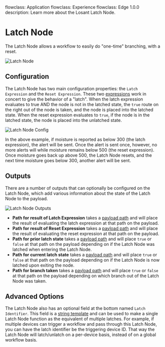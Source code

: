 flowclass: Application
flowclass: Experience
flowclass: Edge 1.0.0
description: Learn more about the Losant Latch Node.

# Latch Node

The Latch Node allows a workflow to easily do "one-time" branching, with a reset.

![Latch Node](/images/workflows/logic/latch-node.png "Latch Node")

## Configuration

The Latch Node has two main configuration properties: the `Latch Expression` and the `Reset Expression`. These two [expressions](/workflows/accessing-payload-data/#expressions) work in concert to give the behavior of a "latch". When the latch expression evaluates to true AND the node is not in the latched state, the `true` route on the right out of the node is taken, and the node is placed into the latched state. When the reset expression evaluates to `true`, if the node is in the latched state, the node is placed into the unlatched state.

![Latch Node Config](/images/workflows/logic/latch-node-config.png "Latch Node Config")

In the above example, if moisture is reported as below 300 (the latch expression), the alert will be sent. Once the alert is sent once, however, no more alerts will while moisture remains below 500 (the reset expression). Once moisture goes back up above 500, the Latch Node resets, and the next time moisture goes below 300, another alert will be sent.

## Outputs

There are a number of outputs that can optionally be configured on the Latch Node, which add various information about the state of the Latch Node to the payload.

![Latch Node Outputs](/images/workflows/logic/latch-node-outputs.png "Latch Node Outputs")

* **Path for result of Latch Expression** takes a [payload path](/workflows/accessing-payload-data/#payload-paths) and will place the result of evaluating the latch expression at that path on the payload.
* **Path for result of Reset Expression** takes a [payload path](/workflows/accessing-payload-data/#payload-paths) and will place the result of evaluating the reset expression at that path on the payload.
* **Path for prior latch state** takes a [payload path](/workflows/accessing-payload-data/#payload-paths) and will place `true` or `false` at that path on the payload depending on if the Latch Node was latched when entering the Latch Node.
* **Path for current latch state** takes a [payload path](/workflows/accessing-payload-data/#payload-paths) and will place `true` or `false` at that path on the payload depending on if the Latch Node is now latched upon exiting the node.
* **Path for branch taken** takes a [payload path](/workflows/accessing-payload-data/#payload-paths) and will place `true` or `false` at that path on the payload depending on which branch out of the Latch Node was taken.

## Advanced Options

The Latch Node also has an optional field at the bottom named `Latch Identifier`. This field is a [string template](/workflows/accessing-payload-data/#string-templates) and can be used to make a single Latch Node function as the equivalent of multiple latches. For example, if multiple devices can trigger a workflow and pass through this Latch Node, you can have the latch identifier be the triggering device ID. That way the Latch Node will latch/unlatch on a per-device basis, instead of on a global workflow basis.
